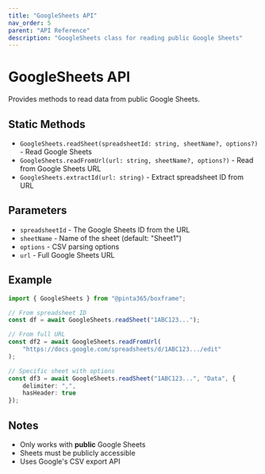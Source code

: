 ```yaml
---
title: "GoogleSheets API"
nav_order: 5
parent: "API Reference"
description: "GoogleSheets class for reading public Google Sheets"
---
```


# GoogleSheets API

Provides methods to read data from public Google Sheets.

## Static Methods

- `GoogleSheets.readSheet(spreadsheetId: string, sheetName?, options?)` - Read Google Sheets
- `GoogleSheets.readFromUrl(url: string, sheetName?, options?)` - Read from Google Sheets URL
- `GoogleSheets.extractId(url: string)` - Extract spreadsheet ID from URL

## Parameters

- `spreadsheetId` - The Google Sheets ID from the URL
- `sheetName` - Name of the sheet (default: "Sheet1")
- `options` - CSV parsing options
- `url` - Full Google Sheets URL

## Example

```typescript
import { GoogleSheets } from "@pinta365/boxframe";

// From spreadsheet ID
const df = await GoogleSheets.readSheet("1ABC123...");

// From full URL
const df2 = await GoogleSheets.readFromUrl(
    "https://docs.google.com/spreadsheets/d/1ABC123.../edit"
);

// Specific sheet with options
const df3 = await GoogleSheets.readSheet("1ABC123...", "Data", {
    delimiter: ",",
    hasHeader: true
});
```

## Notes

- Only works with **public** Google Sheets
- Sheets must be publicly accessible
- Uses Google's CSV export API

